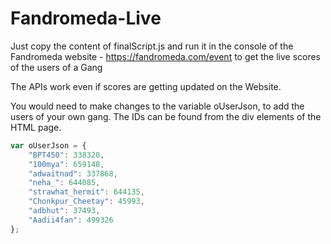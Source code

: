 # Fandromeda-Live

Just copy the content of finalScript.js and run it in the console of the Fandromeda website - https://fandromeda.com/event to get the live scores of the users of a Gang

The APIs work even if scores are getting updated on the Website.

You would need to make changes to the variable oUserJson, to add the users of your own gang. The IDs can be found from the div elements of the HTML page.

```javascript
var oUserJson = {
    "BPT450": 338320,
    "100mya": 659148,
    "adwaitnad": 337868,
    "neha_": 644085,
    "strawhat_hermit": 644135,
    "Chonkpur_Cheetay": 45993,
    "adbhut": 37493,
    "Aadii4fan": 499326
};
```
